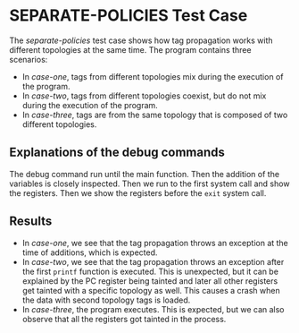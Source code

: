 # SEPARATE-POLICIES Test Case

The *separate-policies* test case shows how tag propagation works with different
topologies at the same time. The program contains three scenarios:

* In *case-one*, tags from different topologies mix during the execution of the
  program.
* In *case-two*, tags from different topologies coexist, but do not
  mix during the execution of the program.
* In *case-three*, tags are from the same topology that is composed of
  two different topologies.

## Explanations of the debug commands

The debug command run until the main function. Then the addition of
the variables is closely inspected. Then we run to the first system
call and show the registers. Then we show the registers before the
`exit` system call.

## Results

* In *case-one*, we see that the tag propagation throws an exception
  at the time of additions, which is expected.
* In *case-two*, we see that the tag propagation throws an exception
  after the first `printf` function is executed. This is unexpected,
  but it can be explained by the PC register being tainted and later
  all other registers get tainted with a specific topology as well.
  This causes a crash when the data with second topology tags is
  loaded.
* In *case-three*, the program executes. This is expected, but we can
  also observe that all the registers got tainted in the process.
